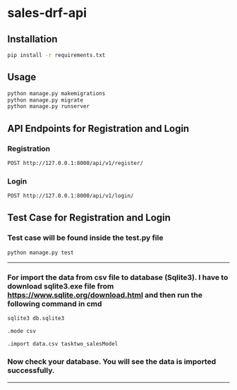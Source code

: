 # sales-drf-api

## Installation

```bash
pip install -r requirements.txt
```

## Usage

```bash
python manage.py makemigrations
python manage.py migrate
python manage.py runserver
```

## API Endpoints for Registration and Login

### Registration

```bash
POST http://127.0.0.1:8000/api/v1/register/
```

### Login

```bash
POST http://127.0.0.1:8000/api/v1/login/
```

## Test Case for Registration and Login
### Test case will be found inside the test.py file

```bash
python manage.py test
```

----------------------------------------------------------------------------------------------------------------------------
### For import the data from csv file to database (Sqlite3). I have to download sqlite3.exe file from https://www.sqlite.org/download.html and then run the following command in cmd

```bash
sqlite3 db.sqlite3
```
```bash
.mode csv
```
```bash
.import data.csv tasktwo_salesModel
```
### Now check your database. You will see the data is imported successfully.

----------------------------------------------------------------------------------------------------------------------------
